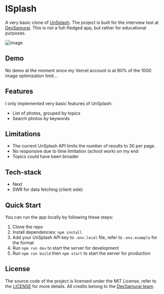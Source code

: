 # ISplash

A very basic clone of [UnSplash](https://unsplash.com/). The project is built for the interview test at [DevSamurai](https://devsamurai.vn/). This is not a full-fledged app, but rather for educational purposes.

![image](https://github.com/nhthieu/isplash/assets/74890715/96ac0fe6-db2d-4b7f-aceb-5a4f754d94e8)

## Demo

No demo at the moment since my Vercel account is at 80% of the 1000 image optimization limit...

## Features

I only implemented very basic features of UnSplash:

- List of photos, grouped by topics
- Search photos by keywords

## Limitations

- The current UnSplash API limits the number of results to 30 per page.
- No responsive due to time limitation (school work) on my end
- Topics could have been broader

## Tech-stack

- Next
- SWR for data fetching (client side)

## Quick Start

You can run the app locally by following these steps:

1. Clone the repo
2. Install dependencies: `npm install`
3. Add your UnSplash API key to `.env.local` file, refer to `.env.example` for the format
4. Run `npm run dev` to start the server for development
5. Run `npm run build` then `npm start` to start the server for production

## License

The source code of the project is licensed under the MIT License, refer to the [LICENSE](/LICENSE) for more details. All credits belong to the [DevSamurai team](https://devsamurai.vn/).

